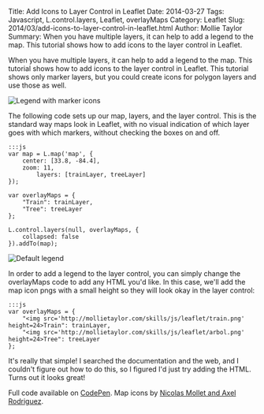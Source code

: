 Title: Add Icons to Layer Control in Leaflet
Date: 2014-03-27
Tags: Javascript, L.control.layers, Leaflet, overlayMaps
Category: Leaflet
Slug: 2014/03/add-icons-to-layer-control-in-leaflet.html
Author: Mollie Taylor
Summary: When you have multiple layers, it can help to add a legend to the map. This tutorial shows how to add icons to the layer control in Leaflet.

When you have multiple layers, it can help to add a legend to the map. This tutorial shows how to add icons to the layer control in Leaflet. This tutorial shows only marker layers, but you could create icons for polygon layers and use those as well.

![Legend with marker icons]({filename}/images/add-icons-layer-control-legend.png)

The following code sets up our map, layers, and the layer control. This is the standard way maps look in Leaflet, with no visual indication of which layer goes with which markers, without checking the boxes on and off.

	:::js
	var map = L.map('map', {
		center: [33.8, -84.4],
		zoom: 11,
			layers: [trainLayer, treeLayer]
	});

	var overlayMaps = {
		"Train": trainLayer,
		"Tree": treeLayer
	};

	L.control.layers(null, overlayMaps, {
		collapsed: false
	}).addTo(map);

![Default legend]({filename}/images/add-icons-layer-control-no-legend.png)

In order to add a legend to the layer control, you can simply change the overlayMaps code to add any HTML you'd like. In this case, we'll add the map icon pngs with a small height so they will look okay in the layer control:

	:::js
	var overlayMaps = {
		"<img src='http://mollietaylor.com/skills/js/leaflet/train.png' height=24>Train": trainLayer,
		"<img src='http://mollietaylor.com/skills/js/leaflet/arbol.png' height=24>Tree": treeLayer
	};

It's really that simple! I searched the documentation and the web, and I couldn't figure out how to do this, so I figured I'd just try adding the HTML. Turns out it looks great!

Full code available on [CodePen](http://codepen.io/mollie/pen/wEvbd). Map icons by [Nicolas Mollet and Axel Rodriguez](http://mapicons.nicolasmollet.com/).
